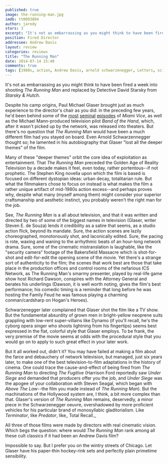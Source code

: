 ```yaml
---
published: true
image: the-running-man.jpg
imdb: tt0093894
author: jaredy
stars: 3
excerpt: "It's not as embarrassing as you might think to have been fired a week into shooting The Running Man and replaced by Detective David Starsky from Starsky & Hutch."
position: Fired Director
addressee: Andrew Davis
layout: review
categories: reviews
title: "The Running Man"
date: 2014-07-14 15:40
comments: true
tags: [1980s, action, Andrew Davis, arnold schwarzenegger, Letters, science fiction]
---
```

It's not as embarrassing as you might think to have been fired a week into shooting _The Running Man_ and replaced by Detective David Starsky from _Starsky & Hutch_. 

Despite his camp origins, Paul Michael Glaser brought just as much experience to the director's chair as you did: in the preceding few years, he'd been behind some of the [most][1] [seminal][2] [episodes][3] of _Miami Vice_, as well as the Michael Mann-produced television pilot _Band of the Hand_, which, after it wasn't picked up by the network, was released into theaters. But there's no question that _The Running Man_ would have been a much different film had you stayed on board. Even Arnold Schwarzennegger thought so; he lamented in his autobiography that Glaser "lost all the deeper themes" of the film.

   [1]: http://www.imdb.com/title/tt0647050/
   [2]: http://www.imdb.com/title/tt0647113/
   [3]: http://www.imdb.com/title/tt0647107/

Many of these "deeper themes" orbit the core idea of exploitation as entertainment. That _The Running Man_ preceded the Golden Age of Reality Television by a decade makes it feel, even today, rather portentous--if not prophetic. The Stephen King novella upon which the film is based is focused on different dystopian ideas: urban decay, totalitarian rule. But what the filmmakers chose to focus on instead is what makes the film a rather unique artifact of mid-1980s action excess--and perhaps proves why, despite what many (myself among them) might consider your superior craftsmanship and aesthetic instinct, you probably weren't the right man for the job. 

See, _The Running Man_ is a all about television, and that it was written and directed by two of some of the biggest names in television (Glaser, writer Steven E. de Souza) lends it credibility as a satire that seems, as a studio action flick, beyond its mandate. Sure, the action scenes are lazily choreographed, monotonously shot, and laconically edited. Sure, the pacing is rote, waxing and waning to the arrhythmic beats of an hour-long network drama. Sure, some of the cinematic mistranslation is laughable, like the "security camera" footage of the Bakersfield Massacre which is shot-for-shot and edit-for-edit the opening scene of the movie. Yet there's a strange sort of authenticity to the film; the scenes that work best are those that take place in the production offices and control rooms of the nefarious ICS Network, as The Running Man's smarmy presenter, played by real-life game show host Richard Dawson, conspires with the Attorney General and berates his underlings (Dawson, it is well worth noting, gives the film's best performance; his comedic timing is a reminder that long before he was hosting the Family Feud he was famous playing a charming conman/cardsharp on Hogan's Heroes). 

Schwarzenegger later complained that Glaser shot the film like a TV show. But the fundamental absurdity of grown men in bright-yellow neoprene suits grappling with low-rent super-villains like Dynamo (if you'll recall, he's the cyborg opera singer who shoots lightning from his fingertips) seems best expressed in the flat, colorful style that Glaser employs. To be frank, the very premise of the movie seems at odds with the procedural style that you would go on to apply to such great effect in your later work.

But it all worked out, didn't it? You may have failed at making a film about the farce and debauchery of network television, but managed, just six years later, to make one of the best television-to-film adaptations in the history of cinema. One could trace the cause-and-effect of being fired from _The Running Man_ to directing _The Fugitive_ (Harrison Ford reportedly saw _Under Siege_ and demanded that producers offer you the job, and _Under Siege_ was the apogee of your collaboration with Steven Seagal, which began with _Above The Law_--the film you made instead of _The Running Man_). But the machinations of the Hollywood system are, I think, a bit more complex than that. Glaser's version of _The Running Man_ remains, deservedly, a minor piece in the Schwarzenegger oeuvre, overshadowed by more proficient vehicles for his particular brand of monosyllabic gladitorialism. Like _Terminator_, like _Predator_, like_ Total Recall._

All three of those films were made by directors with real cinematic vision. Which begs the question: where would _The Running Man_ rank among all these cult classics if it had been an Andrew Davis film? 

Impossible to say. But I prefer you on the wintry streets of Chicago. Let Glaser have his paper-thin hockey-rink sets and perfectly plain primetime sensibility.